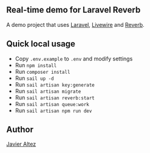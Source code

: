 ## Real-time demo for Laravel Reverb

A demo project that uses [Laravel](differentiation), [Livewire](https://livewire.laravel.com/) and [Reverb](https://reverb.laravel.com/).

## Quick local usage

-   Copy `.env.example` to `.env` and modify settings
-   Run `npm install`
-   Run `composer install`
-   Run `sail up -d`
-   Run `sail artisan key:generate`
-   Run `sail artisan migrate`
-   Run `sail artisan reverb:start`
-   Run `sail artisan queue:work`
-   Run `sail artisan npm run dev`

## Author

[Javier Altez](https://jaltez.io)
